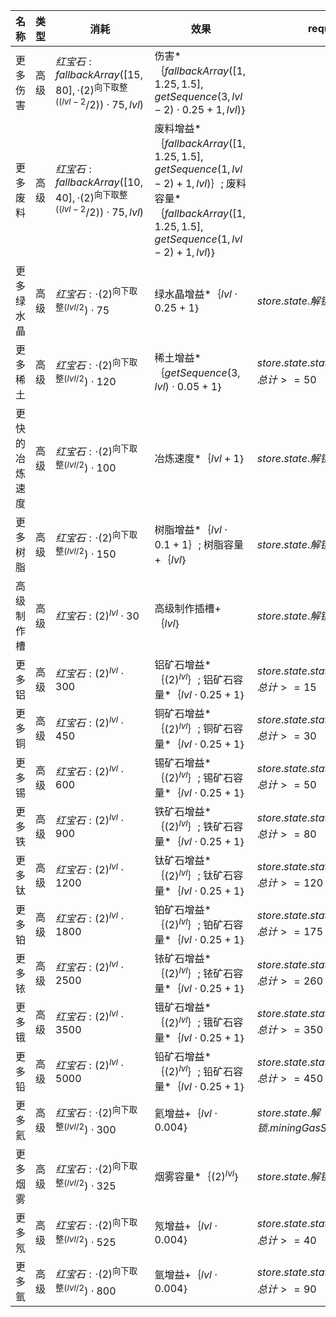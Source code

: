 | 名称  | 类型  | 消耗  | 效果  | requirement | hasDescription | 上限  |
| --- | --- | --- | --- | ----------- | -------------- | --- |
| 更多伤害 | 高级 | ${ 红宝石: fallbackArray([15, 80],   \cdot  {(2)}^{\text{向下取整}((lvl - 2} / 2))  \cdot  75, lvl) }$ | 伤害*｛$fallbackArray([1, 1.25, 1.5], getSequence(3, lvl - 2)  \cdot  0.25 + 1, lvl)$｝ |  |  |  |
| 更多废料 | 高级 | ${ 红宝石: fallbackArray([10, 40],   \cdot  {(2)}^{\text{向下取整}((lvl - 2} / 2))  \cdot  75, lvl) }$ | 废料增益*｛$fallbackArray([1, 1.25, 1.5], getSequence(1, lvl - 2) + 1, lvl)$｝; 废料容量*｛$fallbackArray([1, 1.25, 1.5], getSequence(1, lvl - 2) + 1, lvl)$｝ |  |  |  |
| 更多绿水晶 | 高级 | ${ 红宝石:   \cdot  {(2)}^{\text{向下取整}(lvl / 2})  \cdot  75 }$ | 绿水晶增益*｛$lvl  \cdot  0.25 + 1$｝ | $store.state.解锁.深度居民.see$ |  |  |
| 更多稀土 | 高级 | ${ 红宝石:   \cdot  {(2)}^{\text{向下取整}(lvl / 2})  \cdot  120 }$ | 稀土增益*｛$getSequence(3, lvl)  \cdot  0.05 + 1$｝ | $store.state.stat.mining_maxDepth0.总计 >= 50$ |  |  |
| 更快的冶炼速度 | 高级 | ${ 红宝石:   \cdot  {(2)}^{\text{向下取整}(lvl / 2})  \cdot  100 }$ | 冶炼速度*｛$lvl + 1$｝ | $store.state.解锁.冶炼厂.see$ |  |  |
| 更多树脂 | 高级 | ${ 红宝石:   \cdot  {(2)}^{\text{向下取整}(lvl / 2})  \cdot  150 }$ | 树脂增益*｛$lvl  \cdot  0.1 + 1$｝; 树脂容量+｛$lvl$｝ | $store.state.解锁.树脂.see$ |  |  |
| 高级制作槽 | 高级 | ${ 红宝石: {(2)}^{lvl}  \cdot  30 }$ | 高级制作插槽+｛$lvl$｝ | $store.state.解锁.镐制作.see$ | true |  |
| 更多铝 | 高级 | ${ 红宝石: {(2)}^{lvl}  \cdot  300 }$ | 铝矿石增益*｛${(2)}^{lvl}$｝; 铝矿石容量*｛$lvl  \cdot  0.25 + 1$｝ | $store.state.stat.mining_maxDepth0.总计 >= 15$ |  | 1 |
| 更多铜 | 高级 | ${ 红宝石: {(2)}^{lvl}  \cdot  450 }$ | 铜矿石增益*｛${(2)}^{lvl}$｝; 铜矿石容量*｛$lvl  \cdot  0.25 + 1$｝ | $store.state.stat.mining_maxDepth0.总计 >= 30$ |  | 1 |
| 更多锡 | 高级 | ${ 红宝石: {(2)}^{lvl}  \cdot  600 }$ | 锡矿石增益*｛${(2)}^{lvl}$｝; 锡矿石容量*｛$lvl  \cdot  0.25 + 1$｝ | $store.state.stat.mining_maxDepth0.总计 >= 50$ |  | 1 |
| 更多铁 | 高级 | ${ 红宝石: {(2)}^{lvl}  \cdot  900 }$ | 铁矿石增益*｛${(2)}^{lvl}$｝; 铁矿石容量*｛$lvl  \cdot  0.25 + 1$｝ | $store.state.stat.mining_maxDepth0.总计 >= 80$ |  | 1 |
| 更多钛 | 高级 | ${ 红宝石: {(2)}^{lvl}  \cdot  1200 }$ | 钛矿石增益*｛${(2)}^{lvl}$｝; 钛矿石容量*｛$lvl  \cdot  0.25 + 1$｝ | $store.state.stat.mining_maxDepth0.总计 >= 120$ |  | 1 |
| 更多铂 | 高级 | ${ 红宝石: {(2)}^{lvl}  \cdot  1800 }$ | 铂矿石增益*｛${(2)}^{lvl}$｝; 铂矿石容量*｛$lvl  \cdot  0.25 + 1$｝ | $store.state.stat.mining_maxDepth0.总计 >= 175$ |  | 1 |
| 更多铱 | 高级 | ${ 红宝石: {(2)}^{lvl}  \cdot  2500 }$ | 铱矿石增益*｛${(2)}^{lvl}$｝; 铱矿石容量*｛$lvl  \cdot  0.25 + 1$｝ | $store.state.stat.mining_maxDepth0.总计 >= 260$ |  | 1 |
| 更多锇 | 高级 | ${ 红宝石: {(2)}^{lvl}  \cdot  3500 }$ | 锇矿石增益*｛${(2)}^{lvl}$｝; 锇矿石容量*｛$lvl  \cdot  0.25 + 1$｝ | $store.state.stat.mining_maxDepth0.总计 >= 350$ |  | 1 |
| 更多铅 | 高级 | ${ 红宝石: {(2)}^{lvl}  \cdot  5000 }$ | 铅矿石增益*｛${(2)}^{lvl}$｝; 铅矿石容量*｛$lvl  \cdot  0.25 + 1$｝ | $store.state.stat.mining_maxDepth0.总计 >= 450$ |  | 1 |
| 更多氦 | 高级 | ${ 红宝石:   \cdot  {(2)}^{\text{向下取整}(lvl / 2})  \cdot  300 }$ | 氦增益+｛$lvl  \cdot  0.004$｝ | $store.state.解锁.miningGasSubfeature.see$ |  | 5 |
| 更多烟雾 | 高级 | ${ 红宝石:   \cdot  {(2)}^{\text{向下取整}(lvl / 2})  \cdot  325 }$ | 烟雾容量*｛${(2)}^{lvl}$｝ | $store.state.解锁.烟雾.see$ |  |  |
| 更多氖 | 高级 | ${ 红宝石:   \cdot  {(2)}^{\text{向下取整}(lvl / 2})  \cdot  525 }$ | 氖增益+｛$lvl  \cdot  0.004$｝ | $store.state.stat.mining_maxDepth1.总计 >= 40$ |  | 5 |
| 更多氩 | 高级 | ${ 红宝石:   \cdot  {(2)}^{\text{向下取整}(lvl / 2})  \cdot  800 }$ | 氩增益+｛$lvl  \cdot  0.004$｝ | $store.state.stat.mining_maxDepth1.总计 >= 90$ |  | 5 |
